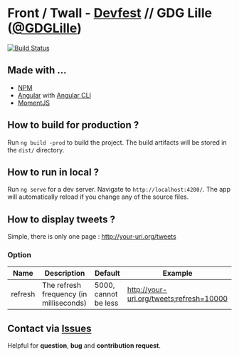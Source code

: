# Front / Twall - [Devfest](https://devfest.gdglille.org/) // GDG Lille ([@GDGLille](https://twitter.com/GDGLille)) 

[![Build Status](http://jenkins.bodul.fr/buildStatus/icon?job=GDG-Lille/twall-front/master)](http://jenkins.bodul.fr/job/GDG-Lille/job/twall-front/job/master/)

## Made with ...
* [NPM](https://www.npmjs.com/) 
* [Angular](https://angular.io/) with [Angular CLI](https://cli.angular.io/)
* [MomentJS](https://momentjs.com/)

## How to build for production ?

Run `ng build -prod` to build the project. The build artifacts will be stored in the `dist/` directory.

## How to run in local ?

Run `ng serve` for a dev server. Navigate to `http://localhost:4200/`. The app will automatically reload if you change any of the source files.

## How to display tweets ?

Simple, there is only one page : http://your-uri.org/tweets

### Option

| Name     | Description                              | Default              | Example                                  |
| -------- | ---------------------------------------- | -------------------- | ---------------------------------------- |
| refresh  | The refresh frequency (in milliseconds)  | 5000, cannot be less | http://your-uri.org/tweets;refresh=10000 |

## Contact via [Issues](https://github.com/GDG-Lille/twall-front/issues)
Helpful for **question**, **bug** and **contribution request**.
